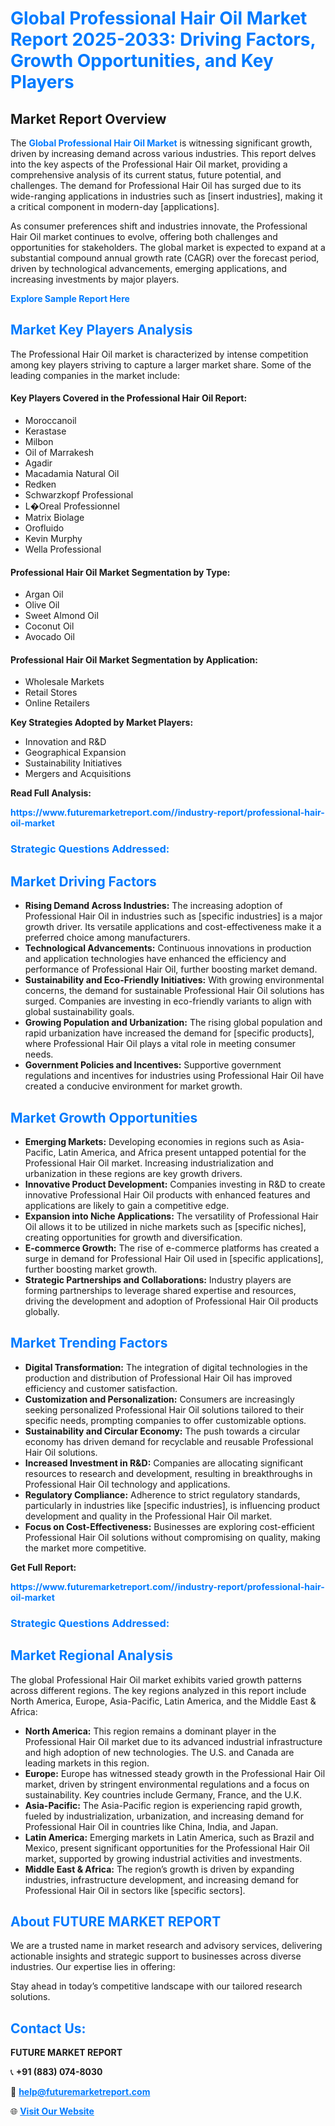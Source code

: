 <h1 style="color: #007BFF;">Global Professional Hair Oil Market Report 2025-2033: Driving Factors, Growth Opportunities, and Key Players</h1>

<section id="overview">
<h2>Market Report Overview</h2>
<p>The <a href="https://www.futuremarketreport.com//industry-report/professional-hair-oil-market" style="color: #007BFF; text-decoration: none;"><strong>Global Professional Hair Oil Market</strong></a> is witnessing significant growth, driven by increasing demand across various industries. This report delves into the key aspects of the Professional Hair Oil market, providing a comprehensive analysis of its current status, future potential, and challenges. The demand for Professional Hair Oil has surged due to its wide-ranging applications in industries such as [insert industries], making it a critical component in modern-day [applications].</p>
<p>As consumer preferences shift and industries innovate, the Professional Hair Oil market continues to evolve, offering both challenges and opportunities for stakeholders. The global market is expected to expand at a substantial compound annual growth rate (CAGR) over the forecast period, driven by technological advancements, emerging applications, and increasing investments by major players.</p>
</section>

<section id="overview">
<p><a href="https://www.futuremarketreport.com//request-sample/reportId=58090" style="color: #007BFF; text-decoration: none;"><strong>Explore Sample Report Here</strong></a></p>
</section>

<section id="key-players">
<h2 style="color: #007BFF;">Market Key Players Analysis</h2>
<p>The Professional Hair Oil market is characterized by intense competition among key players striving to capture a larger market share. Some of the leading companies in the market include:</p>
<h4>Key Players Covered in the Professional Hair Oil Report:</h4>
<ul><li>Moroccanoil</li><li>Kerastase</li><li>Milbon</li><li>Oil of Marrakesh</li><li>Agadir</li><li>Macadamia Natural Oil</li><li>Redken</li><li>Schwarzkopf Professional</li><li>L�Oreal Professionnel</li><li>Matrix Biolage</li><li>Orofluido</li><li>Kevin Murphy</li><li>Wella Professional</li></ul>
<h4>Professional Hair Oil Market Segmentation by Type:</h4>
<ul><li>Argan Oil</li><li>Olive Oil</li><li>Sweet Almond Oil</li><li>Coconut Oil</li><li>Avocado Oil</li></ul>

<h4>Professional Hair Oil Market Segmentation by Application:</h4>
<ul><li>Wholesale Markets</li><li>Retail Stores</li><li>Online Retailers</li></ul>
<p><strong>Key Strategies Adopted by Market Players:</strong></p>
<ul>
<li>Innovation and R&D</li>
<li>Geographical Expansion</li>
<li>Sustainability Initiatives</li>
<li>Mergers and Acquisitions</li>
</ul>
</section>

<section>
<p><strong>Read Full Analysis: </strong></p><a href="https://www.futuremarketreport.com//industry-report/professional-hair-oil-market" style="color: #007BFF; text-decoration: none;"><strong>https://www.futuremarketreport.com//industry-report/professional-hair-oil-market</strong></a>
<h3 style="color: #007BFF;">Strategic Questions Addressed:</h3>
</section>

<section id="driving-factors">
<h2 style="color: #007BFF;">Market Driving Factors</h2>
<ul>
<li><strong>Rising Demand Across Industries:</strong> The increasing adoption of Professional Hair Oil in industries such as [specific industries] is a major growth driver. Its versatile applications and cost-effectiveness make it a preferred choice among manufacturers.</li>
<li><strong>Technological Advancements:</strong> Continuous innovations in production and application technologies have enhanced the efficiency and performance of Professional Hair Oil, further boosting market demand.</li>
<li><strong>Sustainability and Eco-Friendly Initiatives:</strong> With growing environmental concerns, the demand for sustainable Professional Hair Oil solutions has surged. Companies are investing in eco-friendly variants to align with global sustainability goals.</li>
<li><strong>Growing Population and Urbanization:</strong> The rising global population and rapid urbanization have increased the demand for [specific products], where Professional Hair Oil plays a vital role in meeting consumer needs.</li>
<li><strong>Government Policies and Incentives:</strong> Supportive government regulations and incentives for industries using Professional Hair Oil have created a conducive environment for market growth.</li>
</ul>
</section>

<section id="growth-opportunities">
<h2 style="color: #007BFF;">Market Growth Opportunities</h2>
<ul>
<li><strong>Emerging Markets:</strong> Developing economies in regions such as Asia-Pacific, Latin America, and Africa present untapped potential for the Professional Hair Oil market. Increasing industrialization and urbanization in these regions are key growth drivers.</li>
<li><strong>Innovative Product Development:</strong> Companies investing in R&D to create innovative Professional Hair Oil products with enhanced features and applications are likely to gain a competitive edge.</li>
<li><strong>Expansion into Niche Applications:</strong> The versatility of Professional Hair Oil allows it to be utilized in niche markets such as [specific niches], creating opportunities for growth and diversification.</li>
<li><strong>E-commerce Growth:</strong> The rise of e-commerce platforms has created a surge in demand for Professional Hair Oil used in [specific applications], further boosting market growth.</li>
<li><strong>Strategic Partnerships and Collaborations:</strong> Industry players are forming partnerships to leverage shared expertise and resources, driving the development and adoption of Professional Hair Oil products globally.</li>
</ul>
</section>

<section id="trending-factors">
<h2 style="color: #007BFF;">Market Trending Factors</h2>
<ul>
<li><strong>Digital Transformation:</strong> The integration of digital technologies in the production and distribution of Professional Hair Oil has improved efficiency and customer satisfaction.</li>
<li><strong>Customization and Personalization:</strong> Consumers are increasingly seeking personalized Professional Hair Oil solutions tailored to their specific needs, prompting companies to offer customizable options.</li>
<li><strong>Sustainability and Circular Economy:</strong> The push towards a circular economy has driven demand for recyclable and reusable Professional Hair Oil solutions.</li>
<li><strong>Increased Investment in R&D:</strong> Companies are allocating significant resources to research and development, resulting in breakthroughs in Professional Hair Oil technology and applications.</li>
<li><strong>Regulatory Compliance:</strong> Adherence to strict regulatory standards, particularly in industries like [specific industries], is influencing product development and quality in the Professional Hair Oil market.</li>
<li><strong>Focus on Cost-Effectiveness:</strong> Businesses are exploring cost-efficient Professional Hair Oil solutions without compromising on quality, making the market more competitive.</li>
</ul>
</section>

<section>
<p><strong>Get Full Report: </strong></p><a href="https://www.futuremarketreport.com//industry-report/professional-hair-oil-market" style="color: #007BFF; text-decoration: none;"><strong>https://www.futuremarketreport.com//industry-report/professional-hair-oil-market</strong></a>
<h3 style="color: #007BFF;">Strategic Questions Addressed:</h3>
</section>


<section id="regional-analysis">
<h2 style="color: #007BFF;">Market Regional Analysis</h2>
<p>The global Professional Hair Oil market exhibits varied growth patterns across different regions. The key regions analyzed in this report include North America, Europe, Asia-Pacific, Latin America, and the Middle East & Africa:</p>
<ul>
<li><strong>North America:</strong> This region remains a dominant player in the Professional Hair Oil market due to its advanced industrial infrastructure and high adoption of new technologies. The U.S. and Canada are leading markets in this region.</li>
<li><strong>Europe:</strong> Europe has witnessed steady growth in the Professional Hair Oil market, driven by stringent environmental regulations and a focus on sustainability. Key countries include Germany, France, and the U.K.</li>
<li><strong>Asia-Pacific:</strong> The Asia-Pacific region is experiencing rapid growth, fueled by industrialization, urbanization, and increasing demand for Professional Hair Oil in countries like China, India, and Japan.</li>
<li><strong>Latin America:</strong> Emerging markets in Latin America, such as Brazil and Mexico, present significant opportunities for the Professional Hair Oil market, supported by growing industrial activities and investments.</li>
<li><strong>Middle East & Africa:</strong> The region’s growth is driven by expanding industries, infrastructure development, and increasing demand for Professional Hair Oil in sectors like [specific sectors].</li>
</ul>
</section>

<footer>
<h2 style="color: #007BFF;">About FUTURE MARKET REPORT</h2>
<p>We are a trusted name in market research and advisory services, delivering actionable insights and strategic support to businesses across diverse industries. Our expertise lies in offering:</p>

<p>Stay ahead in today’s competitive landscape with our tailored research solutions.</p>

<h2 style="color: #007BFF;">Contact Us:</h2>
<p><strong>FUTURE MARKET REPORT</strong></p>
<p>📞 <strong>+91 (883) 074-8030</strong></p>
<p>📧 <strong><a href="mailto:help@futuremarketreport.com" style="color: #007BFF;">help@futuremarketreport.com</a></strong></p>
<p>🌐 <strong><a href="https://www.futuremarketreport.com/" style="color: #007BFF;">Visit Our Website</a></strong></p>
</footer>